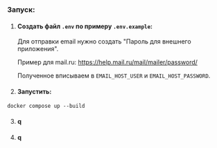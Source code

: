 ### Запуск:

1. #### Создать файл `.env` по примеру `.env.example`:

   Для отправки email нужно создать "Пароль для внешнего приложения".

   Пример для mail.ru: <https://help.mail.ru/mail/mailer/password/>

   Полученное вписываем в `EMAIL_HOST_USER` и `EMAIL_HOST_PASSWORD`.

2. #### Запустить:

```shell
docker compose up --build
```

3. #### q

4. #### q                                          

